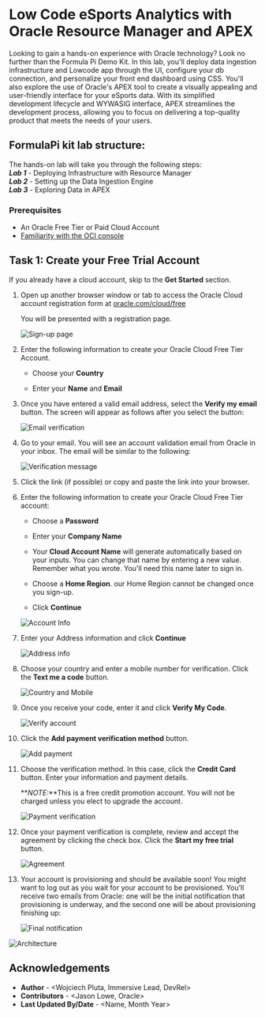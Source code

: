 # Low Code eSports Analytics with Oracle Resource Manager and APEX 
Looking to gain a hands-on experience with Oracle technology? Look no further than the Formula Pi Demo Kit. In this lab, you'll deploy data ingestion infrastructure and Lowcode app through the UI, configure your db connection, and personalize your front end dashboard using CSS. You'll also explore the use of Oracle's APEX tool to create a visually appealing and user-friendly interface for your eSports data. With its simplified development lifecycle and WYWASIG interface, APEX streamlines the development process, allowing you to focus on delivering a top-quality product that meets the needs of your users.

## FormulaPi kit lab structure:
The hands-on lab will take you through the following steps:  
        ***Lab 1*** - Deploying Infrastructure with Resource Manager  
        ***Lab 2*** - Setting up the Data Ingestion Engine  
        ***Lab 3*** - Exploring Data in APEX  

### Prerequisites

* An Oracle Free Tier or Paid Cloud Account
* [Familiarity with the OCI console](https://docs.oracle.com/en-us/iaas/Content/GSG/Concepts/console.htm)

## Task 1: Create your Free Trial Account

If you already have a cloud account, skip to the **Get Started** section.

1. Open up another browser window or tab to access the Oracle Cloud account registration form at [oracle.com/cloud/free](https://signup.cloud.oracle.com/)

    You will be presented with a registration page.

    ![Sign-up page](images/cloud-infrastructure.png)

2. Enter the following information to create your Oracle Cloud Free Tier Account.

    * Choose your **Country**

    * Enter your **Name** and **Email**

3. Once you have entered a valid email address, select the **Verify my email** button. The screen will appear as follows after you select the button:

    ![Email verification](images/verify-email.png)

4. Go to your email. You will see an account validation email from Oracle in your inbox. The email will be similar to the following:

    ![Verification message](images/verification-mail.png)

5. Click the link (if possible) or copy and paste the link into your browser.

6. Enter the following information to create your Oracle Cloud Free Tier account:

    * Choose a **Password**

    * Enter your **Company Name**

    * Your **Cloud Account Name** will generate automatically based on your inputs. You can change that name by entering a new value. Remember what you wrote.  You'll need this name later to sign in.

    * Choose a **Home Region**. our Home Region cannot be changed once you sign-up.

    * Click **Continue**

    ![Account Info](images/account-info.png)

7. Enter your Address information and click **Continue**

    ![Address info](images/free-tier-address.png)

8. Choose your country and enter a mobile number for verification. Click the **Text me a code** button.

    ![Country and Mobile](images/free-tier-address-2.png)

9. Once you receive your code, enter it and click **Verify My Code**.

    ![Verify account](images/free-tier-address-4.png)

10. Click the **Add payment verification method** button.

    ![Add payment](images/free-tier-payment-1.png)

11. Choose the verification method. In this case, click the **Credit Card** button. Enter your information and payment details.

    **_NOTE:_**This is a free credit promotion account. You will not be charged unless you elect to upgrade the account.

    ![Payment verification](images/free-tier-payment-2.png)

12. Once your payment verification is complete, review and accept the agreement by clicking the check box. Click the **Start my free trial** button.

    ![Agreement](images/free-tier-agreement.png)

13. Your account is provisioning and should be available soon! You might want to log out as you wait for your account to be provisioned. You'll receive two emails from Oracle: one will be the initial notification that provisioning is underway, and the second one will be about provisioning finishing up:

    ![Final notification](images/account-provisioned.png)


![Architecture](~/../../l1deploy/images/architecture.png)  

## Acknowledgements
* **Author** - <Wojciech Pluta, Immersive Lead, DevRel>
* **Contributors** -  <Jason Lowe, Oracle>
* **Last Updated By/Date** - <Name, Month Year>

